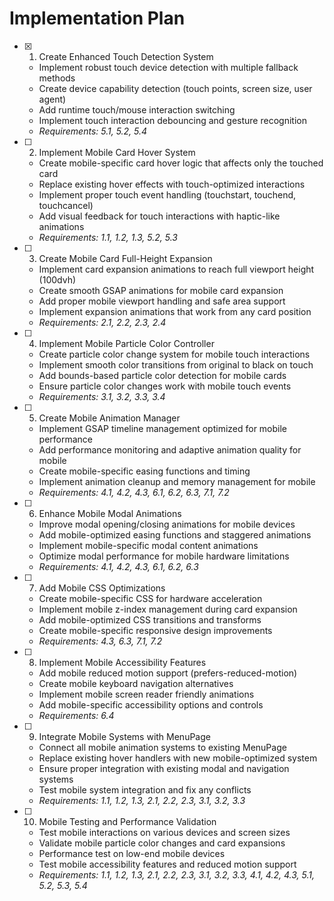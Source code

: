 # Implementation Plan

- [x] 1. Create Enhanced Touch Detection System



  - Implement robust touch device detection with multiple fallback methods
  - Create device capability detection (touch points, screen size, user agent)
  - Add runtime touch/mouse interaction switching
  - Implement touch interaction debouncing and gesture recognition
  - _Requirements: 5.1, 5.2, 5.4_

- [ ] 2. Implement Mobile Card Hover System
  - Create mobile-specific card hover logic that affects only the touched card
  - Replace existing hover effects with touch-optimized interactions
  - Implement proper touch event handling (touchstart, touchend, touchcancel)
  - Add visual feedback for touch interactions with haptic-like animations
  - _Requirements: 1.1, 1.2, 1.3, 5.2, 5.3_

- [ ] 3. Create Mobile Card Full-Height Expansion
  - Implement card expansion animations to reach full viewport height (100dvh)
  - Create smooth GSAP animations for mobile card expansion
  - Add proper mobile viewport handling and safe area support
  - Implement expansion animations that work from any card position
  - _Requirements: 2.1, 2.2, 2.3, 2.4_

- [ ] 4. Implement Mobile Particle Color Controller
  - Create particle color change system for mobile touch interactions
  - Implement smooth color transitions from original to black on touch
  - Add bounds-based particle color detection for mobile cards
  - Ensure particle color changes work with mobile touch events
  - _Requirements: 3.1, 3.2, 3.3, 3.4_

- [ ] 5. Create Mobile Animation Manager
  - Implement GSAP timeline management optimized for mobile performance
  - Add performance monitoring and adaptive animation quality for mobile
  - Create mobile-specific easing functions and timing
  - Implement animation cleanup and memory management for mobile
  - _Requirements: 4.1, 4.2, 4.3, 6.1, 6.2, 6.3, 7.1, 7.2_

- [ ] 6. Enhance Mobile Modal Animations
  - Improve modal opening/closing animations for mobile devices
  - Add mobile-optimized easing functions and staggered animations
  - Implement mobile-specific modal content animations
  - Optimize modal performance for mobile hardware limitations
  - _Requirements: 4.1, 4.2, 4.3, 6.1, 6.2, 6.3_

- [ ] 7. Add Mobile CSS Optimizations
  - Create mobile-specific CSS for hardware acceleration
  - Implement mobile z-index management during card expansion
  - Add mobile-optimized CSS transitions and transforms
  - Create mobile-specific responsive design improvements
  - _Requirements: 4.3, 6.3, 7.1, 7.2_

- [ ] 8. Implement Mobile Accessibility Features
  - Add mobile reduced motion support (prefers-reduced-motion)
  - Create mobile keyboard navigation alternatives
  - Implement mobile screen reader friendly animations
  - Add mobile-specific accessibility options and controls
  - _Requirements: 6.4_

- [ ] 9. Integrate Mobile Systems with MenuPage
  - Connect all mobile animation systems to existing MenuPage
  - Replace existing hover handlers with new mobile-optimized system
  - Ensure proper integration with existing modal and navigation systems
  - Test mobile system integration and fix any conflicts
  - _Requirements: 1.1, 1.2, 1.3, 2.1, 2.2, 2.3, 3.1, 3.2, 3.3_

- [ ] 10. Mobile Testing and Performance Validation
  - Test mobile interactions on various devices and screen sizes
  - Validate mobile particle color changes and card expansions
  - Performance test on low-end mobile devices
  - Test mobile accessibility features and reduced motion support
  - _Requirements: 1.1, 1.2, 1.3, 2.1, 2.2, 2.3, 3.1, 3.2, 3.3, 4.1, 4.2, 4.3, 5.1, 5.2, 5.3, 5.4_